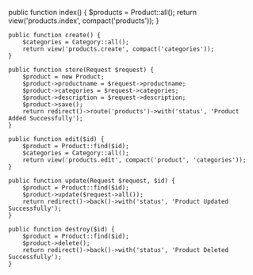 public function index() {
        $products = Product::all();
        return view('products.index', compact('products'));
    }

    public function create() {
        $categories = Category::all();
        return view('products.create', compact('categories'));
    }

    public function store(Request $request) {
        $product = new Product;
        $product->productname = $request->productname;
        $product->categories = $request->categories;
        $product->description = $request->description;
        $product->save();
        return redirect()->route('products')->with('status', 'Product Added Successfully');
    }

    public function edit($id) {
        $product = Product::find($id);
        $categories = Category::all();
        return view('products.edit', compact('product', 'categories'));
    }

    public function update(Request $request, $id) {
        $product = Product::find($id);
        $product->update($request->all());
        return redirect()->back()->with('status', 'Product Updated Successfully');
    }

    public function destroy($id) {
        $product = Product::find($id);
        $product->delete();
        return redirect()->back()->with('status', 'Product Deleted Successfully');
    }